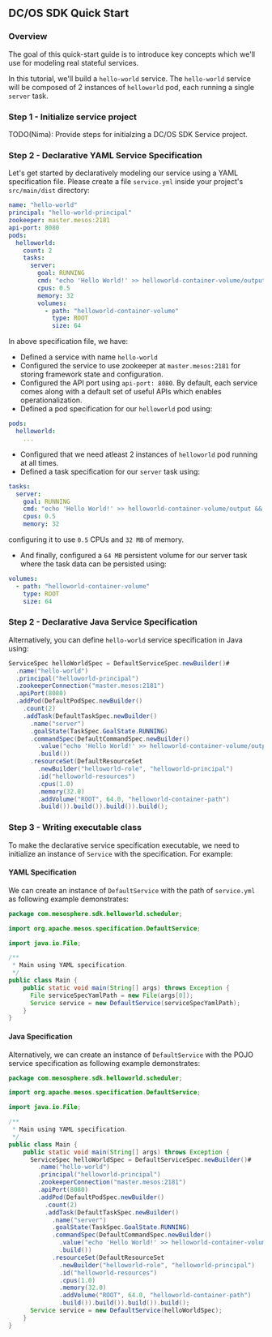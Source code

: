 ## DC/OS SDK Quick Start

### Overview
The goal of this quick-start guide is to introduce key concepts which we'll use for modeling real stateful services.

In this tutorial, we'll build a `hello-world` service. The `hello-world` service will be composed of 2 instances of
`helloworld` pod, each running a single `server` task. 

### Step 1 - Initialize service project
TODO(Nima): Provide steps for initialzing a DC/OS SDK Service project.

### Step 2 - Declarative YAML Service Specification
Let's get started by declaratively modeling our service using a YAML specification file. Please create a file `service.yml` inside your project's `src/main/dist` directory:

```yaml
name: "hello-world"
principal: "hello-world-principal"
zookeeper: master.mesos:2181
api-port: 8080
pods:
  helloworld:
    count: 2
    tasks:
      server:
        goal: RUNNING
        cmd: "echo 'Hello World!' >> helloworld-container-volume/output && sleep 10"
        cpus: 0.5
        memory: 32
        volumes:
          - path: "helloworld-container-volume"
            type: ROOT
            size: 64
```

In above specification file, we have:
* Defined a service with name `hello-world`
* Configured the service to use zookeeper at `master.mesos:2181` for storing framework state and configuration.
* Configured the API port using `api-port: 8080`. By default, each service comes along with a default set of useful APIs which 
enables operationalization. 
* Defined a pod specification for our `helloworld` pod using:

```yaml
pods:
  helloworld:
    ...
```
* Configured that we need atleast 2 instances of `helloworld` pod running at all times.
* Defined a task specification for our `server` task using:

```yaml
tasks:
  server:
    goal: RUNNING
    cmd: "echo 'Hello World!' >> helloworld-container-volume/output && sleep 10"
    cpus: 0.5
    memory: 32
```
configuring it to use `0.5` CPUs and `32 MB` of memory.
* And finally, configured a `64 MB` persistent volume for our server task where the task data can be persisted using:

```yaml
volumes:
  - path: "helloworld-container-volume"
    type: ROOT
    size: 64
```

### Step 2 - Declarative Java Service Specification

Alternatively, you can define `hello-world` service specification in Java using:
```java
ServiceSpec helloWorldSpec = DefaultServiceSpec.newBuilder()#
  .name("hello-world")
  .principal("helloworld-principal")
  .zookeeperConnection("master.mesos:2181")
  .apiPort(8080)
  .addPod(DefaultPodSpec.newBuilder()
    .count(2)
    .addTask(DefaultTaskSpec.newBuilder()
      .name("server")
      .goalState(TaskSpec.GoalState.RUNNING)
      .commandSpec(DefaultCommandSpec.newBuilder()
        .value("echo 'Hello World!' >> helloworld-container-volume/output && sleep 10")
        .build())
      .resourceSet(DefaultResourceSet
        .newBuilder("helloworld-role", "helloworld-principal")
        .id("helloworld-resources")
        .cpus(1.0)
        .memory(32.0)
        .addVolume("ROOT", 64.0, "helloworld-container-path")
        .build()).build()).build()).build();
```

### Step 3 - Writing executable class

To make the declarative service specification executable, we need to initialize an instance of `Service` with the specification. For example:

#### YAML Specification

We can create an instance of `DefaultService` with the path of `service.yml` as following example demonstrates:
```java
package com.mesosphere.sdk.helloworld.scheduler;

import org.apache.mesos.specification.DefaultService;

import java.io.File;

/**
 * Main using YAML specification.
 */
public class Main {
    public static void main(String[] args) throws Exception {
      File serviceSpecYamlPath = new File(args[0]);
      Service service = new DefaultService(serviceSpecYamlPath);
    }
}
```

#### Java Specification
Alternatively, we can create an instance of `DefaultService` with the POJO service specification as following example demonstrates:

```java
package com.mesosphere.sdk.helloworld.scheduler;

import org.apache.mesos.specification.DefaultService;

import java.io.File;

/**
 * Main using YAML specification.
 */
public class Main {
    public static void main(String[] args) throws Exception {
      ServiceSpec helloWorldSpec = DefaultServiceSpec.newBuilder()#
        .name("hello-world")
        .principal("helloworld-principal")
        .zookeeperConnection("master.mesos:2181")
        .apiPort(8080)
        .addPod(DefaultPodSpec.newBuilder()
          .count(2)
          .addTask(DefaultTaskSpec.newBuilder()
            .name("server")
            .goalState(TaskSpec.GoalState.RUNNING)
            .commandSpec(DefaultCommandSpec.newBuilder()
              .value("echo 'Hello World!' >> helloworld-container-volume/output && sleep 10")
              .build())
            .resourceSet(DefaultResourceSet
              .newBuilder("helloworld-role", "helloworld-principal")
              .id("helloworld-resources")
              .cpus(1.0)
              .memory(32.0)
              .addVolume("ROOT", 64.0, "helloworld-container-path")
              .build()).build()).build()).build();
      Service service = new DefaultService(helloWorldSpec);
    }
}
```
